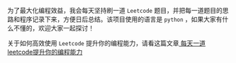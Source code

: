 为了最大化编程效益，我会每天坚持刷一道 `Leetcode` 题目，并把每一道题目的思路和程序记录下来，方便日后总结。该项目使用的语言是 `python` ，如果大家有什么不懂的，欢迎大家一起探讨！

关于如何高效使用 `Leetcode` 提升你的编程能力，请看这篇文章[ 每天一道leetcode提升你的编程能力 ]( https://humblebone.com/2019/10/17/mei-tian-yi-dao-leetcode-ti-sheng-ni-de-bian-cheng-neng-li/ )

